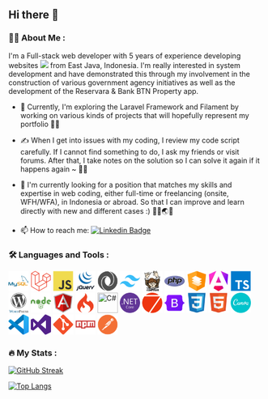 ## Hi there 👋
### :woman_technologist: About Me :
I'm a Full-stack web developer with 5 years of experience developing websites <img src="https://media.giphy.com/media/WUlplcMpOCEmTGBtBW/giphy.gif" width="30"> from East Java, Indonesia.
I'm really interested in system development and have demonstrated this through my involvement in the construction of various government agency initiatives as well as the development of the Reservara & Bank BTN Property app.

- 🌱 Currently, I'm exploring the Laravel Framework and Filament by working on various kinds of projects that will hopefully represent my portfolio 🐳✨
- ✍ When I get into issues with my coding, I review my code script carefully. If I cannot find something to do, I ask my friends or visit forums. 
    After that, I take notes on the solution so I can solve it again if it happens again ~ 🌈✨
- 🤔 I'm currently looking for a position that matches my skills and expertise in web coding, either full-time or freelancing (onsite, WFH/WFA), in Indonesia or abroad.  So that I can improve and learn directly with new and different cases :) 👩‍💻🌏✨

- :mailbox: How to reach me: [![Linkedin Badge](https://img.shields.io/badge/-Christina_Natalia-blue?style=flat&logo=Linkedin&logoColor=white)](https://www.linkedin.com/in/alxchristinath/)


### :hammer_and_wrench: Languages and Tools :
<div>
  <img src="https://github.com/devicons/devicon/blob/master/icons/mysql/mysql-original-wordmark.svg" title="MySQL" **alt="MySQL" width="40" height="40"/>
  <img src="https://github.com/devicons/devicon/blob/master/icons/laravel/laravel-original.svg" title="Laravel" **alt="Laravel" width="40" height="40"/>
  <img src="https://github.com/devicons/devicon/blob/master/icons/javascript/javascript-original.svg" title="Javascript" **alt="Javascript" width="40" height="40"/>
  <img src="https://github.com/devicons/devicon/blob/master/icons/jquery/jquery-original-wordmark.svg" title="JQuery" **alt="JQuery" width="40" height="40"/>
  <img src="https://github.com/devicons/devicon/blob/master/icons/json/json-plain.svg" title="JSON" **alt="JSON" width="40" height="40"/>
  <img src="https://github.com/devicons/devicon/blob/master/icons/tailwindcss/tailwindcss-original.svg" title="Tailwind" **alt="Tailwind" width="40" height="40"/>
  <img src="https://github.com/devicons/devicon/blob/master/icons/composer/composer-original.svg" title="Composer" **alt="Composer" width="40" height="40"/>
  <img src="https://github.com/devicons/devicon/blob/master/icons/php/php-original.svg" title="PHP" **alt="PHP" width="40" height="40"/>
  <img src="https://github.com/devicons/devicon/blob/master/icons/angularmaterial/angularmaterial-original.svg" title="Angular Material" **alt="Angular Material" width="40" height="40"/>
  <img src="https://github.com/devicons/devicon/blob/master/icons/angular/angular-original.svg" title="Angular" **alt="Angular" width="40" height="40"/>
  <img src="https://github.com/devicons/devicon/blob/master/icons/typescript/typescript-original.svg" title="Typsecript" **alt="Typescript" width="40" height="40"/>
  <img src="https://github.com/devicons/devicon/blob/master/icons/wordpress/wordpress-original.svg" title="Wordpress" **alt="Wordpress" width="40" height="40"/>
  <img src="https://github.com/devicons/devicon/blob/master/icons/nodejs/nodejs-plain-wordmark.svg" title="NodeJs" **alt="NodeJS" width="40" height="40"/>
  <img src="https://github.com/devicons/devicon/blob/master/icons/angularjs/angularjs-original.svg" title="AngularJS" **alt="AngularJS" width="40" height="40"/>
  <img src="https://github.com/devicons/devicon/blob/master/icons/codeigniter/codeigniter-plain.svg" title="CodeIgniter" **alt="CodeIgniter" width="40" height="40"/>
  <img src="https://github.com/dotnet/vscode-csharp/blob/main/images/csharpIcon.png" title="C#" **alt="C#" width="40" height="40"/>
  <img src="https://github.com/devicons/devicon/blob/master/icons/dotnetcore/dotnetcore-original.svg" title=".Net Core C#" **alt=".NET Core C#" width="40" height="40"/>
  <img src="https://github.com/devicons/devicon/blob/master/icons/framework7/framework7-original.svg" title="Framework7" **alt="Framework7" width="40" height="40"/>
  <img src="https://github.com/devicons/devicon/blob/master/icons/bootstrap/bootstrap-original.svg" title="Bootstrap" **alt="Bootstrap" width="40" height="40"/>
  <img src="https://github.com/devicons/devicon/blob/master/icons/css3/css3-original.svg" title="CSS3" **alt="CSS3" width="40" height="40"/>
  <img src="https://github.com/devicons/devicon/blob/master/icons/html5/html5-original.svg" title="HTML5" **alt="HTML5" width="40" height="40"/>
  <img src="https://github.com/devicons/devicon/blob/master/icons/canva/canva-original.svg" title="Canva" **alt="Canva" width="40" height="40"/>
  <img src="https://github.com/devicons/devicon/blob/master/icons/vscode/vscode-original.svg" title="Visual Studio Code" **alt="Visual Stucio Code" width="40" height="40"/>
  <img src="https://github.com/devicons/devicon/blob/master/icons/visualstudio/visualstudio-plain.svg" title="Visual Studio" **alt="Visual Studio" width="40" height="40"/>
  <img src="https://github.com/devicons/devicon/blob/master/icons/git/git-original.svg" title="Git" **alt="Git" width="40" height="40"/>
  <img src="https://github.com/devicons/devicon/blob/master/icons/npm/npm-original-wordmark.svg" title="NPM" **alt="NPM" width="40" height="40"/>
  <img src="https://github.com/devicons/devicon/blob/master/icons/postman/postman-original.svg" title="Postman" **alt="Postman" width="40" height="40"/>
</div>

### :fire: My Stats :
[![GitHub Streak](https://github-readme-streak-stats.herokuapp.com?user=alx-christinatalia&theme=highcontrast&hide_border=true&date_format=M%20j%5B%2C%20Y%5D)](https://git.io/streak-stats)

[![Top Langs](https://github-readme-stats.vercel.app/api/top-langs/?username=alx-christinatalia&layout=compact&theme=vision-friendly-dark)](https://github.com/alx-christinatalia/github-readme-stats)

<!--
**alx-christinatalia/alx-christinatalia** is a ✨ _special_ ✨ repository because its `README.md` (this file) appears on your GitHub profile.

Here are some ideas to get you started:

- 🔭 I’m currently working on ...
- 🌱 I’m currently learning ...
- 👯 I’m looking to collaborate on ...
- 🤔 I’m looking for help with ...
- 💬 Ask me about ...
- 📫 How to reach me: ...
- 😄 Pronouns: ...
- ⚡ Fun fact: ...
-->
